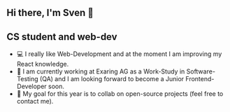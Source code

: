 ## Hi there, I'm Sven 👋

## CS student and web-dev
- 💻 I really like Web-Development and at the moment I am improving my React knowledge.
- 🤝 I am currently working at Exaring AG as a Work-Study in Software-Testing (QA) and I am looking forward to become a Junior Frontend-Developer soon.
- 🏁 My goal for this year is to collab on open-source projects (feel free to contact me).
